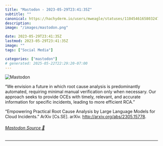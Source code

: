 ```yaml
---
title: "Mastodon - 2023-05-29T23:41:35Z"
subtitle: ""
canonical: https://hachyderm.io/users/mweagle/statuses/110454616580324737
description:
image: "/images/mastodon.png"

date: 2023-05-29T23:41:35Z
lastmod: 2023-05-29T23:41:35Z
image: ""
tags: ["Social Media"]

categories: ["mastodon"]
# generated: 2025-05-22T22:29:20-07:00
---
```

![Mastodon](/images/mastodon.png)

<p>“We envision a future in which root cause analysis is predominantly automated, requiring minimal manual verification only when necessary. Our approach seeks to provide OCEs with timely, relevant, and accurate information for specific incidents, leading to more efficient RCA.”</p><p>“Empowering Practical Root Cause Analysis by Large Language Models for Cloud Incidents.” ArXiv [Cs.SE]. arXiv. <a href="http://arxiv.org/abs/2305.15778" target="_blank" rel="nofollow noopener noreferrer" translate="no"><span class="invisible">http://</span><span class="">arxiv.org/abs/2305.15778</span><span class="invisible"></span></a>.</p>


###### [Mastodon Source 🐘](https://hachyderm.io/@mweagle/110454616580324737)

___
